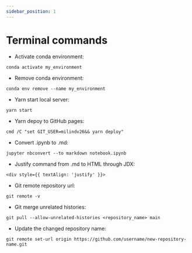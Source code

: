 ```yaml
---
sidebar_position: 1
---
```


# Terminal commands

* Activate conda environment:
```
conda activate my_environment
```
* Remove conda environment:
```
conda env remove --name my_environment
```
* Yarn start local server:
```
yarn start
```
* Yarn depoy to GitHub pages:
```
cmd /C "set GIT_USER=milindv26&& yarn deploy"
```
* Convert .ipynb to .md:
```
jupyter nbconvert --to markdown notebook.ipynb
```
* Justify command from .md to HTML through JDX:
```
<div style={{ textAlign: 'justify' }}>
```
* Git remote repository url:
```
git remote -v
```
* Git merge unrelated histories:
```
git pull --allow-unrelated-histories <repository_name> main
```
* Update the changed repository name:
```
git remote set-url origin https://github.com/username/new-repository-name.git
```